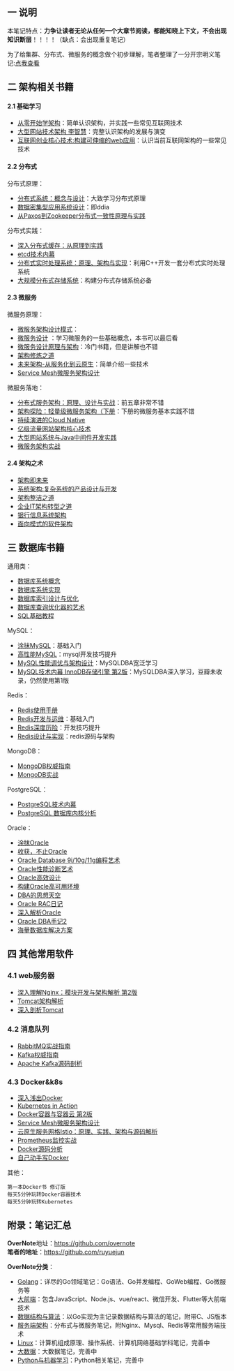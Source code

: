 ## 一 说明

本笔记特点：**力争让读者无论从任何一个大章节阅读，都能知晓上下文，不会出现知识断层**！！！！（缺点：会出现重复笔记）  

为了给集群、分布式、微服务的概念做个初步理解，笔者整理了一分开宗明义笔记:[点我查看](https://github.com/overnote/over-architecture/blob/master/开宗明义.md)

## 二 架构相关书籍

#### 2.1 基础学习

- [从零开始学架构](https://book.douban.com/subject/30335935/)：简单认识架构，并实践一些常见互联网技术
- [大型网站技术架构 李智慧](https://book.douban.com/subject/25723064/)：完整认识架构的发展与演变
- [互联网创业核心技术:构建可伸缩的web应用](https://book.douban.com/subject/26906846/)：认识当前互联网架构的一些常见技术

#### 2.2 分布式

分布式原理：
- [分布式系统：概念与设计](https://book.douban.com/subject/21624776/)：大致学习分布式原理
- [数据密集型应用系统设计](https://book.douban.com/subject/30329536/)：即ddia
- [从Paxos到Zookeeper分布式一致性原理与实践](https://book.douban.com/subject/26292004/)

分布式实践：
- [深入分布式缓存：从原理到实践](https://book.douban.com/subject/27602483/)
- [etcd技术内幕](https://book.douban.com/subject/30275551/)
- [分布式实时处理系统：原理、架构与实现](https://book.douban.com/subject/26833829/)：利用C++开发一套分布式实时处理系统
- [大规模分布式存储系统](https://book.douban.com/subject/25723658/)：构建分布式存储系统必备

#### 2.3 微服务

微服务原理：
- [微服务架构设计模式](https://book.douban.com/subject/33425123/)：
- [微服务设计](https://book.douban.com/subject/26772677/) ：学习微服务的一些基础概念，本书可以最后看
- [微服务设计原理与架构](https://book.douban.com/subject/30233793/)：冷门书籍，但是讲解也不错
- [架构修炼之道](https://book.douban.com/subject/33389549/)
- [未来架构-从服务化到云原生](https://book.douban.com/subject/30477839/)：简单介绍一些技术
- [Service Mesh微服务架构设计](https://book.douban.com/subject/34856113/)

微服务落地：
- [分布式服务架构：原理、设计与实战](https://book.douban.com/subject/27091029/)：前五章非常不错
- [架构探险：轻量级微服务架构（下册](https://book.douban.com/subject/27115266/)：下册的微服务基本实践不错
- [持续演进的Cloud Native](https://book.douban.com/subject/30370644/)
- [亿级流量网站架构核心技术](https://book.douban.com/subject/26999243/)
- [大型网站系统与Java中间件开发实践](https://book.douban.com/subject/25867042/)
- [微服务架构实战](https://book.douban.com/subject/30417709/)

#### 2.4 架构之术

- [架构即未来](https://book.douban.com/subject/26765979/)
- [系统架构:复杂系统的产品设计与开发](https://book.douban.com/subject/26938710/)
- [架构整洁之道](https://book.douban.com/subject/30333919/)   
- [企业IT架构转型之道](https://book.douban.com/subject/27039508/)
- [银行信息系统架构](https://book.douban.com/subject/26677445/)
- [面向模式的软件架构](https://book.douban.com/subject/4848563/)

## 三 数据库书籍

通用类：
- [数据库系统概念](https://book.douban.com/subject/10548379/)
- [数据库系统实现](https://book.douban.com/subject/4838430/)
- [数据库索引设计与优化](https://book.douban.com/subject/26419771/)
- [数据库查询优化器的艺术](https://book.douban.com/subject/25815707/)
- [SQL基础教程](https://book.douban.com/subject/27055712/)

MySQL：
- [涂抹MySQL](https://book.douban.com/subject/25898562/)：基础入门
- [高性能MySQL](https://book.douban.com/subject/23008813/)：mysql开发技巧提升
- [MySQL性能调优与架构设计](https://book.douban.com/subject/3729677/)：MySQLDBA宽泛学习
- [MySQL技术内幕 InnoDB存储引擎 第2版](https://book.douban.com/subject/24708143/)：MySQLDBA深入学习，豆瓣未收录，仍然使用第1版

Redis：
- [Redis使用手册](https://book.douban.com/subject/34836750/)
- [Redis开发与运维](https://book.douban.com/subject/26971561/)：基础入门
- [Redis深度历险](https://book.douban.com/subject/30386804/)：开发技巧提升
- [Redis设计与实现](https://book.douban.com/subject/25900156/)：redis源码与架构

MongoDB：
- [MongoDB权威指南](https://book.douban.com/subject/25798102/)
- [MongoDB实战](https://book.douban.com/subject/19977785/)

PostgreSQL：
- [PostgreSQL技术内幕](https://book.douban.com/subject/30256561/)
- [PostgreSQL 数据库内核分析](https://book.douban.com/subject/6971366/)

Oracle：
- [涂抹Oracle](https://book.douban.com/subject/4196676/)
- [收获，不止Oracle](https://book.douban.com/subject/23857303/)
- [Oracle Database 9i/10g/11g编程艺术](https://book.douban.com/subject/5402711/)
- [Oracle性能诊断艺术](https://book.douban.com/subject/4076215/)
- [Oracle高效设计](https://book.douban.com/subject/1503909/)
- [构建Oracle高可用环境](https://book.douban.com/subject/2531036/)
- [DBA的思想天空](https://book.douban.com/subject/19966085/)
- [Oracle RAC日记](https://book.douban.com/subject/4838427/)
- [深入解析Oracle](https://book.douban.com/subject/3393767/)
- [Oracle DBA手记2](https://book.douban.com/subject/5362865/)
- [海量数据库解决方案](https://book.douban.com/subject/5346169/)

## 四 其他常用软件

### 4.1 web服务器
- [深入理解Nginx：模块开发与架构解析 第2版](https://book.douban.com/subject/26745255/)
- [Tomcat架构解析](https://book.douban.com/subject/27034717/)
- [深入剖析Tomcat](https://book.douban.com/subject/10426640/)

### 4.2 消息队列
- [RabbitMQ实战指南](https://book.douban.com/subject/27591386/)
- [Kafka权威指南](https://book.douban.com/subject/27665114/)
- [Apache Kafka源码剖析](https://book.douban.com/subject/27038473/)

### 4.3 Docker&k8s
- [深入浅出Docker](https://book.douban.com/subject/30486354/)
- [Kubernetes in Action](https://book.douban.com/subject/30418855/)
- [Docker容器与容器云 第2版](https://book.douban.com/subject/26894736/)
- [Service Mesh微服务架构设计](https://book.douban.com/subject/34856113)
- [云原生服务网格Istio：原理、实践、架构与源码解析](https://book.douban.com/subject/34438220/)
- [Prometheus监控实战](https://book.douban.com/subject/34801408/)
- [Docker源码分析](https://book.douban.com/subject/26581184/)
- [自己动手写Docker](https://book.douban.com/subject/27082348/)

其他：
```
第一本Docker书 修订版
每天5分钟玩转Docker容器技术 
每天5分钟玩转Kubernetes
```

## 附录：笔记汇总

**OverNote**地址：https://github.com/overnote    
**笔者的地址**：https://github.com/ruyuejun  

**OverNote分类**：  
- [Golang](https://github.com/overnote/over-golang)：详尽的Go领域笔记：Go语法、Go并发编程、GoWeb编程、Go微服务等
- [大前端](https://github.com/overnote/over-javascript)：包含JavaScript、Node.js、vue/react、微信开发、Flutter等大前端技术
- [数据结构与算法](https://github.com/overnote/over-algorithm)：以Go实现为主记录数据结构与算法的笔记，附带C、JS版本
- [服务端架构](https://github.com/overnote/over-server)：分布式与微服务笔记，附Nginx、Mysql、Redis等常用服务端技术
- [Linux](https://github.com/overnote/over-linux)：计算机组成原理、操作系统、计算机网络基础学科笔记，完善中
- [大数据](https://github.com/overnote/over-bigdata)：大数据笔记，完善中
- [Python与机器学习](https://github.com/overnote/over-python)：Python相关笔记，完善中  
